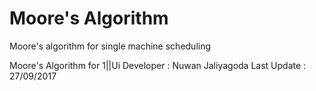 # Moore's Algorithm
Moore's algorithm for single machine scheduling

Moore's Algorithm for 1||Ui
Developer : Nuwan Jaliyagoda
Last Update : 27/09/2017
